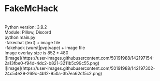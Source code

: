 # FakeMcHack
<br>
Python version: 3.9.2
<br>
Module: Pillow, Discord
<br>
python main.py
<br>
-fakechat (text) + image file
<br>
-fakehack (wurst|pvp|vape) + image file
<br>
Image overlay size is 852 * 480
<br>
![image](https://user-images.githubusercontent.com/50191988/142197154-2a13fbe0-f94d-4dc2-b821-3211b5c99c55.png)
<br>
![image](https://user-images.githubusercontent.com/50191988/142197302-24c54e29-269c-4b12-950a-3b7ea62cf5c2.png)

